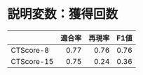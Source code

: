 # 説明変数：獲得回数
| | 適合率 | 再現率 | F1値 |
| :-- | --: | --: | --: |
| CTScore-8 | 0.77 | 0.76 | 0.76 |
| CTScore-15 | 0.75 | 0.24 | 0.36 |

